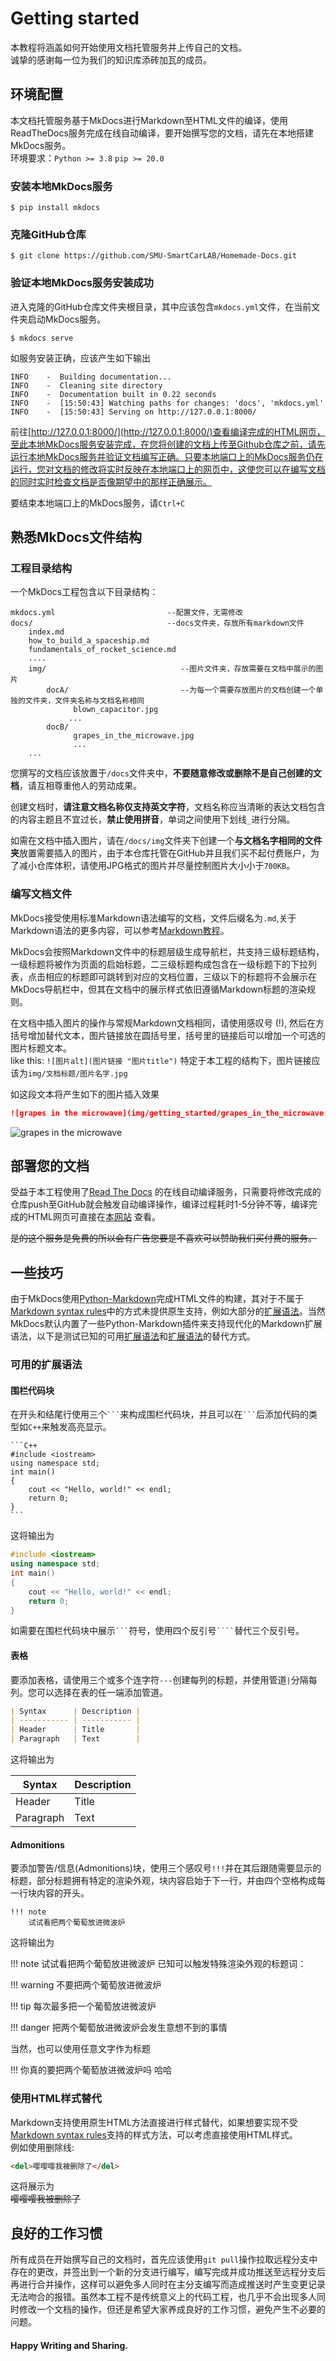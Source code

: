 # Getting started
本教程将涵盖如何开始使用文档托管服务并上传自己的文档。  
诚挚的感谢每一位为我们的知识库添砖加瓦的成员。  
## 环境配置  
本文档托管服务基于MkDocs进行Markdown至HTML文件的编译，使用ReadTheDocs服务完成在线自动编译，要开始撰写您的文档，请先在本地搭建MkDocs服务。  
环境要求：`Python >= 3.8` `pip >= 20.0`   

### 安装本地MkDocs服务  
```text
$ pip install mkdocs
```  
### 克隆GitHub仓库
```text
$ git clone https://github.com/SMU-SmartCarLAB/Homemade-Docs.git
```  
### 验证本地MkDocs服务安装成功
进入克隆的GitHub仓库文件夹根目录，其中应该包含`mkdocs.yml`文件，在当前文件夹启动MkDocs服务。  
```text
$ mkdocs serve
```
如服务安装正确，应该产生如下输出   
```text
INFO    -  Building documentation...
INFO    -  Cleaning site directory
INFO    -  Documentation built in 0.22 seconds
INFO    -  [15:50:43] Watching paths for changes: 'docs', 'mkdocs.yml'
INFO    -  [15:50:43] Serving on http://127.0.0.1:8000/
```
前往[http://127.0.0.1:8000/](http://127.0.0.1:8000/)查看编译完成的HTML网页，至此本地MkDocs服务安装完成，在您将创建的文档上传至Github仓库之前，请先运行本地MkDocs服务并验证文档编写正确。只要本地端口上的MkDocs服务仍在运行，您对文档的修改将实时反映在本地端口上的网页中，这使您可以在编写文档的同时实时检查文档是否像期望中的那样正确展示。    

要结束本地端口上的MkDocs服务，请`Ctrl+C`
## 熟悉MkDocs文件结构
### 工程目录结构
一个MkDocs工程包含以下目录结构：
```text
mkdocs.yml                         --配置文件，无需修改
docs/                              --docs文件夹，存放所有markdown文件
    index.md
    how_to_build_a_spaceship.md
    fundamentals_of_rocket_science.md
    ....
    img/                              --图片文件夹，存放需要在文档中展示的图片
        docA/                         --为每一个需要存放图片的文档创建一个单独的文件夹，文件夹名称与文档名称相同
              blown_capacitor.jpg
             ...
        docB/
              grapes_in_the_microwave.jpg
              ...
    ...
```
您撰写的文档应该放置于`/docs`文件夹中，**不要随意修改或删除不是自己创建的文档**，请互相尊重他人的劳动成果。  

创建文档时，**请注意文档名称仅支持英文字符**，文档名称应当清晰的表达文档包含的内容主题且不宜过长，**禁止使用拼音**，单词之间使用下划线`_`进行分隔。

如需在文档中插入图片，请在`/docs/img`文件夹下创建一个**与文档名字相同的文件夹**放置需要插入的图片，由于本仓库托管在GitHub并且我们买不起付费账户，为了减小仓库体积，请使用JPG格式的图片并尽量控制图片大小小于`700KB`。
### 编写文档文件
MkDocs接受使用标准Markdown语法编写的文档，文件后缀名为`.md`,关于Markdown语法的更多内容，可以参考[Markdown教程](https://markdown.com.cn/)。   

MkDocs会按照Markdown文件中的标题层级生成导航栏，共支持三级标题结构，一级标题将被作为页面的启始标题，二三级标题构成包含在一级标题下的下拉列表，点击相应的标题即可跳转到对应的文档位置，三级以下的标题将不会展示在MkDocs导航栏中，但其在文档中的展示样式依旧遵循Markdown标题的渲染规则。  

在文档中插入图片的操作与常规Markdown文档相同，请使用感叹号 (!), 然后在方括号增加替代文本，图片链接放在圆括号里，括号里的链接后可以增加一个可选的图片标题文本。  
like this: `![图片alt](图片链接 "图片title")`  特定于本工程的结构下，图片链接应该为`img/文档标题/图片名字.jpg`   

如这段文本将产生如下的图片插入效果
```markdown
![grapes in the microwave](img/getting_started/grapes_in_the_microwave.jpg "不要把葡萄放进微波炉")
```
![grapes in the microwave](img/getting_started/grapes_in_the_microwave.jpg "不要把葡萄放进微波炉")
## 部署您的文档
受益于本工程使用了[Read The Docs](https://about.readthedocs.com/) 的在线自动编译服务，只需要将修改完成的仓库push至GitHub就会触发自动编译操作，编译过程耗时1-5分钟不等，编译完成的HTML网页可直接在[本网站](https://docs.smuscl.org/zh-cn/latest/) 查看。  

<del>是的这个服务是免费的所以会有广告您要是不喜欢可以赞助我们买付费的服务。</del>  

## 一些技巧
由于MkDocs使用[Python-Markdown](https://python-markdown.github.io/)完成HTML文件的构建，其对于不属于[Markdown syntax rules](https://daringfireball.net/projects/markdown/syntax)中的方式未提供原生支持，例如大部分的[扩展语法](https://markdown.com.cn/extended-syntax/)。当然MkDocs默认内置了一些Python-Markdown插件来支持现代化的Markdown扩展语法，以下是测试已知的可用[扩展语法](https://markdown.com.cn/extended-syntax/)和[扩展语法](https://markdown.com.cn/extended-syntax/)的替代方式。  
### 可用的扩展语法
#### 围栏代码块
在开头和结尾行使用三个`` ``` ``来构成围栏代码块，并且可以在`` ``` ``后添加代码的类型如`C++`来触发高亮显示。
````text
```C++
#include <iostream>
using namespace std;
int main()
{
    cout << "Hello, world!" << endl;
    return 0;
}
```
````
这将输出为
```C++
#include <iostream>
using namespace std;
int main()
{
    cout << "Hello, world!" << endl;
    return 0;
}
```
如需要在围栏代码块中展示`` ``` ``符号，使用四个反引号`` ```` ``替代三个反引号。
#### 表格
要添加表格，请使用三个或多个连字符`---`创建每列的标题，并使用管道`|`分隔每列。您可以选择在表的任一端添加管道。
```markdown
| Syntax      | Description |
| ----------- | ----------- |
| Header      | Title       |
| Paragraph   | Text        |
```
这将输出为  

| Syntax      | Description |
| ----------- | ----------- |
| Header      | Title       |
| Paragraph   | Text        |  

#### Admonitions
要添加警告/信息(Admonitions)块，使用三个感叹号`!!!`并在其后跟随需要显示的标题，部分标题拥有特定的渲染外观，块内容启始于下一行，并由四个空格构成每一行块内容的开头。
```
!!! note
    试试看把两个葡萄放进微波炉
```
这将输出为  

!!! note
    试试看把两个葡萄放进微波炉
已知可以触发特殊渲染外观的标题词：  

!!! warning
    不要把两个葡萄放进微波炉

!!! tip
    每次最多把一个葡萄放进微波炉

!!! danger
    把两个葡萄放进微波炉会发生意想不到的事情

当然，也可以使用任意文字作为标题

!!! 你真的要把两个葡萄放进微波炉吗
    哈哈 

### 使用HTML样式替代
Markdown支持使用原生HTML方法直接进行样式替代，如果想要实现不受[Markdown syntax rules](https://daringfireball.net/projects/markdown/syntax)支持的样式方法，可以考虑直接使用HTML样式。  
例如使用删除线:
```html
<del>嘤嘤嘤我被删除了</del>
```
这将展示为  
<del>嘤嘤嘤我被删除了</del>

## 良好的工作习惯
所有成员在开始撰写自己的文档时，首先应该使用`git pull`操作拉取远程分支中存在的更改，并签出到一个新的分支进行编写，编写完成并成功推送至远程分支后再进行合并操作，这样可以避免多人同时在主分支编写而造成推送时产生变更记录无法吻合的报错。虽然本工程不是传统意义上的代码工程，也几乎不会出现多人同时修改一个文档的操作，但还是希望大家养成良好的工作习惯，避免产生不必要的问题。

#### Happy Writing and Sharing.



